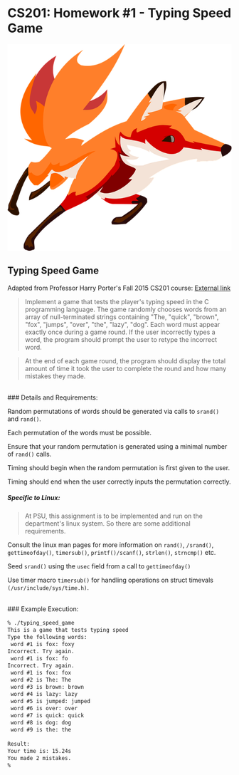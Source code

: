 CS201: Homework \#1 - Typing Speed Game
========

![Fox](fox.png)

Typing Speed Game
-----
Adapted from Professor Harry Porter's Fall 2015 CS201 course: [External link](http://web.cecs.pdx.edu/~harry/cs201/HW1.pdf)

>Implement a game that tests the player's typing speed in the C programming language. The game randomly chooses words from an array of null-terminated strings containing "The, "quick", "brown", "fox", "jumps", "over", "the", "lazy", "dog". Each word must appear exactly once during a game round. If the user incorrectly types a word, the program should prompt the user to retype the incorrect word.

>At the end of each game round, the program should display the total amount of time it took the user to complete the round and how many  mistakes they made.

<br>
### Details and Requirements:

Random permutations of words should be generated via calls to `srand()` and `rand()`.

Each permutation of the words must be possible.

Ensure that your random permutation is generated using a minimal number of `rand()` calls.

Timing should begin when the random permutation is first given to the user.

Timing should end when the user correctly inputs the permutation correctly.

##### Specific to Linux:
>At PSU, this assignment is to be implemented and run on the department's linux system. So there are some additional requirements.

Consult the linux man pages for more information on `rand()`, `/srand()`, `gettimeofday()`, `timersub()`, `printf()/scanf()`, `strlen()`, `strncmp()` etc.

Seed `srand()` using the `usec` field from a call to `gettimeofday()`

Use timer macro `timersub()` for handling operations on struct timevals
`(/usr/include/sys/time.h)`.

<br>
### Example Execution:

```
% ./typing_speed_game
This is a game that tests typing speed
Type the following words:
 word #1 is fox: foxy
Incorrect. Try again.
 word #1 is fox: fo
Incorrect. Try again.
 word #1 is fox: fox
 word #2 is The: The
 word #3 is brown: brown
 word #4 is lazy: lazy
 word #5 is jumped: jumped
 word #6 is over: over
 word #7 is quick: quick
 word #8 is dog: dog
 word #9 is the: the

Result:
Your time is: 15.24s
You made 2 mistakes.
%
```
